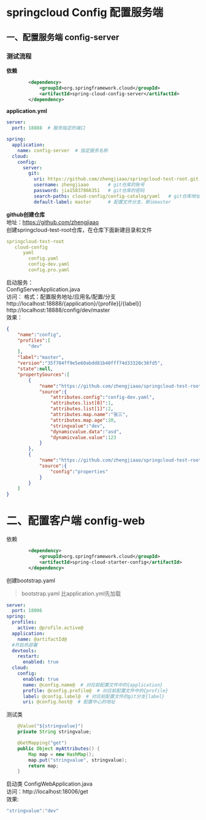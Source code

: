 # springcloud Config 配置服务端  

## 一、配置服务端 config-server

### 测试流程    
**依赖**  
```xml
        <dependency>
            <groupId>org.springframework.cloud</groupId>
            <artifactId>spring-cloud-config-server</artifactId>
        </dependency>
```

**application.yml** 
```yaml
server:
  port: 18888  # 服务指定的端口

spring:
  application:
    name: config-server  # 指定服务名称
  cloud:
    config:
      server:
        git:
          uri: https://github.com/zhengjiaao/springcloud-test-root.git  #配置文件所在仓库
          username: zhengjiaao       # git仓库的账号
          password: jia15837866351   # git仓库的密码
          search-paths: cloud-config/config-catalog/yaml   # git仓库地址下的相对地址 多个用逗号","分割。
          default-label: master      # 配置文件分支，默认master
```

**github创建仓库**  
地址：https://github.com/zhengjiaao    
创建springcloud-test-root仓库，在仓库下面新建目录和文件  
```yaml
springcloud-test-root
   cloud-config
      yaml
        config.yaml
        config-dev.yaml
        config.pro.yaml
```
启动服务：   
ConfigServerApplication.java    
访问： 
格式：配置服务地址/应用名/配置/分支     
http://localhost:18888/{application}/{profile}[/{label}]       
http://localhost:18888/config/dev/master        
效果： 
```json
{
    "name":"config",
    "profiles":[
        "dev"
    ],
    "label":"master",
    "version":"35f704ff9e5e60abdd81b40fff74d33320c38fd5",
    "state":null,
    "propertySources":[
        {
            "name":"https://github.com/zhengjiaao/springcloud-test-root.git/cloud-config/config-catalog/yaml/config-dev.yaml",
            "source":{
                "attributes.config":"config-dev.yaml",
                "attributes.list[0]":1,
                "attributes.list[1]":2,
                "attributes.map.name":"张三",
                "attributes.map.age":20,
                "stringvalue":"dev",
                "dynamicvalue.data":"asd",
                "dynamicvalue.value":123
            }
        },
        {
            "name":"https://github.com/zhengjiaao/springcloud-test-root.git/cloud-config/config-catalog/yaml/config.yaml",
            "source":{
                "config":"properties"
            }
        }
    ]
}

```

# 二、配置客户端 config-web    
 依赖 
 ```xml
         <dependency>
             <groupId>org.springframework.cloud</groupId>
             <artifactId>spring-cloud-starter-config</artifactId>
         </dependency>
```

创建bootstrap.yaml    
> bootstrap.yaml 比application.yml先加载    
```yaml
server:
  port: 18006
spring:
  profiles:
    active: @profile.active@
  application:
    name: @artifactId@
  #开启热部署
  devtools:
    restart:
      enabled: true
  cloud:
    config:
      enabled: true
      name: @config.name@  # 对应前配置文件中的{application}
      profile: @config.profile@  # 对应前配置文件中的{profile}
      label: @config.label@  # 对应前配置文件的git分支{label}
      uri: @config.host@  # 配置中心的地址
```


测试类 
```java
    @Value("${stringvalue}")
    private String stringvalue;

    @GetMapping("get")
    public Object myAttributes() {
        Map map = new HashMap();
        map.put("stringvalue", stringvalue);
        return map;
    }
```

启动类 ConfigWebApplication.java       
访问：http://localhost:18006/get   
效果:     
```java
"stringvalue":"dev"
```